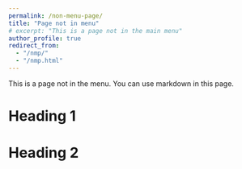 ```yaml
---
permalink: /non-menu-page/
title: "Page not in menu"
# excerpt: "This is a page not in the main menu"
author_profile: true  
redirect_from: 
  - "/nmp/"
  - "/nmp.html"
---
```


This is a page not in the menu. You can use markdown in this page.

Heading 1
======

Heading 2
======
